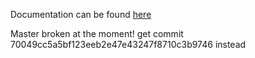 Documentation can be found [here](http://josauder.github.io/procedural_city_generation) 

Master broken at the moment! get commit 70049cc5a5bf123eeb2e47e43247f8710c3b9746 instead
